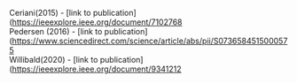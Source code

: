 Ceriani(2015) - [link to publication](https://ieeexplore.ieee.org/document/7102768<br />
Pedersen (2016) - [link to publication](https://www.sciencedirect.com/science/article/abs/pii/S0736584515000575 <br />
Willibald(2020) - [link to publication](https://ieeexplore.ieee.org/document/9341212<br />
